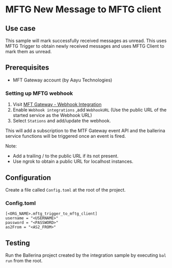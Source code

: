 # MFTG New Message to MFTG client
## Use case
This sample will mark successfully received messages as unread. This uses MFTG Trigger to obtain newly received messages and uses MFTG Client to mark them as unread. 

## Prerequisites
* MFT Gateway account (by Aayu Technologies)


### Setting up MFTG webhook
1. Visit [MFT Gateway - Webhook Integration](https://console.mftgateway.com/integration/webhook)
2. Enable `Webhook integrations` ,add `WebhookURL` (Use the public URL of the started service as the Webhook URL)
3. Select `Stations` and add/update the webhook.

This will add a subscription to the MTF Gateway event API and the ballerina service functions will be triggered once an event is fired.

Note:
- Add a trailing / to the public URL if its not present.
- Use ngrok to obtain a public URL for localhost instances.

## Configuration
Create a file called `Config.toml` at the root of the project.

### Config.toml 
```
[<ORG_NAME>.mftg_trigger_to_mftg_client]
username = "<USERNAME>"
password = "<PASSWORD>"
as2From = "<AS2_FROM>"
```

## Testing
Run the Ballerina project created by the integration sample by executing `bal run` from the root.
